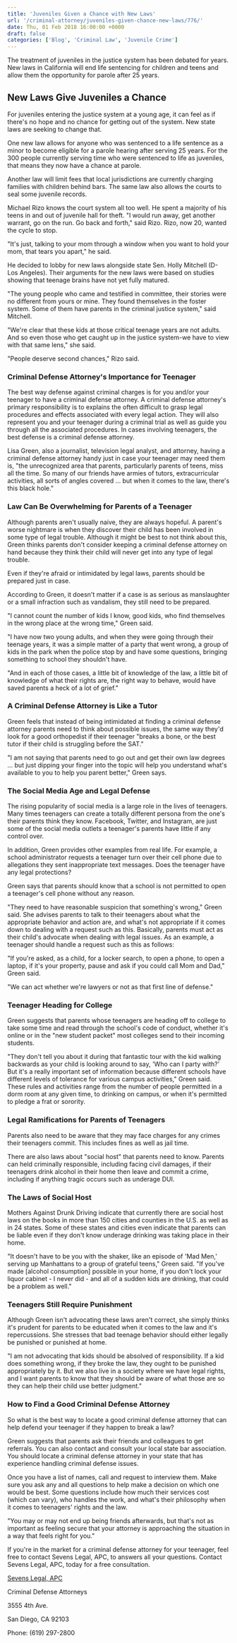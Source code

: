 ```yaml
---
title: 'Juveniles Given a Chance with New Laws'
url: '/criminal-attorney/juveniles-given-chance-new-laws/776/'
date: Thu, 01 Feb 2018 16:00:00 +0000
draft: false
categories: ['Blog', 'Criminal Law', 'Juvenile Crime']
---
```


The treatment of juveniles in the justice system has been debated for years. New laws in California will end life sentencing for children and teens and allow them the opportunity for parole after 25 years.

New Laws Give Juveniles a Chance
--------------------------------

For juveniles entering the justice system at a young age, it can feel as if there's no hope and no chance for getting out of the system. New state laws are seeking to change that.

One new law allows for anyone who was sentenced to a life sentence as a minor to become eligible for a parole hearing after serving 25 years. For the 300 people currently serving time who were sentenced to life as juveniles, that means they now have a chance at parole.

Another law will limit fees that local jurisdictions are currently charging families with children behind bars. The same law also allows the courts to seal some juvenile records.

Michael Rizo knows the court system all too well. He spent a majority of his teens in and out of juvenile hall for theft. "I would run away, get another warrant, go on the run. Go back and forth," said Rizo. Rizo, now 20, wanted the cycle to stop.

"It's just, talking to your mom through a window when you want to hold your mom, that tears you apart," he said.

He decided to lobby for new laws alongside state Sen. Holly Mitchell (D- Los Angeles). Their arguments for the new laws were based on studies showing that teenage brains have not yet fully matured.

"The young people who came and testified in committee, their stories were no different from yours or mine. They found themselves in the foster system. Some of them have parents in the criminal justice system," said Mitchell.

"We're clear that these kids at those critical teenage years are not adults. And so even those who get caught up in the justice system-we have to view with that same lens," she said.

"People deserve second chances," Rizo said.

### Criminal Defense Attorney's Importance for Teenager

The best way defense against criminal charges is for you and/or your teenager to have a criminal defense attorney. A criminal defense attorney's primary responsibility is to explains the often difficult to grasp legal procedures and effects associated with every legal action. They will also represent you and your teenager during a criminal trial as well as guide you through all the associated procedures. In cases involving teenagers, the best defense is a criminal defense attorney.

Lisa Green, also a journalist, television legal analyst, and attorney, having a criminal defense attorney handy just in case your teenager may need them is, "the unrecognized area that parents, particularly parents of teens, miss all the time. So many of our friends have armies of tutors, extracurricular activities, all sorts of angles covered … but when it comes to the law, there's this black hole."

### Law Can Be Overwhelming for Parents of a Teenager

Although parents aren't usually naive, they are always hopeful. A parent's worse nightmare is when they discover their child has been involved in some type of legal trouble. Although it might be best to not think about this, Green thinks parents don't consider keeping a criminal defense attorney on hand because they think their child will never get into any type of legal trouble.

Even if they're afraid or intimidated by legal laws, parents should be prepared just in case.

According to Green, it doesn't matter if a case is as serious as manslaughter or a small infraction such as vandalism, they still need to be prepared.

"I cannot count the number of kids I know, good kids, who find themselves in the wrong place at the wrong time," Green said.

"I have now two young adults, and when they were going through their teenage years, it was a simple matter of a party that went wrong, a group of kids in the park when the police stop by and have some questions, bringing something to school they shouldn't have.

"And in each of those cases, a little bit of knowledge of the law, a little bit of knowledge of what their rights are, the right way to behave, would have saved parents a heck of a lot of grief."

### A Criminal Defense Attorney is Like a Tutor

Green feels that instead of being intimidated at finding a criminal defense attorney parents need to think about possible issues, the same way they'd look for a good orthopedist if their teenager "breaks a bone, or the best tutor if their child is struggling before the SAT."

"I am not saying that parents need to go out and get their own law degrees ... but just dipping your finger into the topic will help you understand what's available to you to help you parent better," Green says.

### The Social Media Age and Legal Defense

The rising popularity of social media is a large role in the lives of teenagers. Many times teenagers can create a totally different persona from the one's their parents think they know. Facebook, Twitter, and Instagram, are just some of the social media outlets a teenager's parents have little if any control over.

In addition, Green provides other examples from real life. For example, a school administrator requests a teenager turn over their cell phone due to allegations they sent inappropriate text messages. Does the teenager have any legal protections?

Green says that parents should know that a school is not permitted to open a teenager's cell phone without any reason.

"They need to have reasonable suspicion that something's wrong," Green said. She advises parents to talk to their teenagers about what the appropriate behavior and action are, and what's not appropriate if it comes down to dealing with a request such as this. Basically, parents must act as their child's advocate when dealing with legal issues. As an example, a teenager should handle a request such as this as follows:

"If you're asked, as a child, for a locker search, to open a phone, to open a laptop, if it's your property, pause and ask if you could call Mom and Dad," Green said.

"We can act whether we're lawyers or not as that first line of defense."

### Teenager Heading for College

Green suggests that parents whose teenagers are heading off to college to take some time and read through the school's code of conduct, whether it's online or in the "new student packet" most colleges send to their incoming students.

"They don't tell you about it during that fantastic tour with the kid walking backwards as your child is looking around to say, 'Who can I party with?' But it's a really important set of information because different schools have different levels of tolerance for various campus activities," Green said. These rules and activities range from the number of people permitted in a dorm room at any given time, to drinking on campus, or when it's permitted to pledge a frat or sorority.

### Legal Ramifications for Parents of Teenagers

Parents also need to be aware that they may face charges for any crimes their teenagers commit. This includes fines as well as jail time.

There are also laws about "social host" that parents need to know. Parents can held criminally responsible, including facing civil damages, if their teenagers drink alcohol in their home then leave and commit a crime, including if anything tragic occurs such as underage DUI.

### The Laws of Social Host

Mothers Against Drunk Driving indicate that currently there are social host laws on the books in more than 150 cities and counties in the U.S. as well as in 24 states. Some of these states and cities even indicate that parents can be liable even if they don't know underage drinking was taking place in their home.

"It doesn't have to be you with the shaker, like an episode of 'Mad Men,' serving up Manhattans to a group of grateful teens," Green said. "If you've made \[alcohol consumption\] possible in your home, if you don't lock your liquor cabinet - I never did - and all of a sudden kids are drinking, that could be a problem as well."

### Teenagers Still Require Punishment

Although Green isn't advocating these laws aren't correct, she simply thinks it's prudent for parents to be educated when it comes to the law and it's repercussions. She stresses that bad teenage behavior should either legally be punished or punished at home.

"I am not advocating that kids should be absolved of responsibility. If a kid does something wrong, if they broke the law, they ought to be punished appropriately by it. But we also live in a society where we have legal rights, and I want parents to know that they should be aware of what those are so they can help their child use better judgment."

### How to Find a Good Criminal Defense Attorney

So what is the best way to locate a good criminal defense attorney that can help defend your teenager if they happen to break a law?

Green suggests that parents ask their friends and colleagues to get referrals. You can also contact and consult your local state bar association. You should locate a criminal defense attorney in your state that has experience handling criminal defense issues.

Once you have a list of names, call and request to interview them. Make sure you ask any and all questions to help make a decision on which one would be best. Some questions include how much their services cost (which can vary), who handles the work, and what's their philosophy when it comes to teenagers' rights and the law.

"You may or may not end up being friends afterwards, but that's not as important as feeling secure that your attorney is approaching the situation in a way that feels right for you."

If you're in the market for a criminal defense attorney for your teenager, feel free to contact Sevens Legal, APC, to answers all your questions. Contact Sevens Legal, APC, today for a free consultation.

[Sevens Legal, APC](http://www.sevenslegal.com/ "Sevens Legal, APC")

Criminal Defense Attorneys

3555 4th Ave.

San Diego, CA 92103

Phone: (619) 297-2800